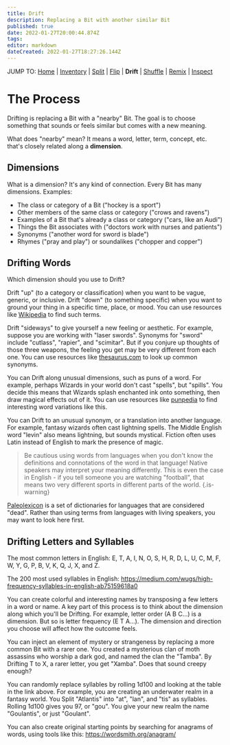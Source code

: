 ```yaml
---
title: Drift
description: Replacing a Bit with another similar Bit
published: true
date: 2022-01-27T20:00:44.874Z
tags: 
editor: markdown
dateCreated: 2022-01-27T18:27:26.144Z
---
```


JUMP TO: [Home](/cct) | [Inventory](/cct/inventory) | [Split](/cct/split) | [Flip](/cct/flip) | **Drift** | [Shuffle](/cct/shuffle) | [Remix](/cct/remix) | [Inspect](/cct/inspect)

# The Process

Drifting is replacing a Bit with a "nearby" Bit. The goal is to choose something that sounds or feels similar but comes with a new meaning.

What does "nearby" mean? It means a word, letter, term, concept, etc. that's closely related along a **dimension**.

## Dimensions

What is a dimension? It's any kind of connection. Every Bit has many dimensions. Examples:

* The class or category of a Bit ("hockey is a sport")
* Other members of the same class or category ("crows and ravens")
* Examples of a Bit that's already a class or category ("cars, like an Audi")
* Things the Bit associates with ("doctors work with nurses and patients")
* Synonyms ("another word for sword is blade")
* Rhymes ("pray and play") or soundalikes ("chopper and copper")

## Drifting Words

Which dimension should you use to Drift?

Drift "up" (to a category or classification) when you want to be vague, generic, or inclusive. Drift "down" (to something specific) when you want to ground your thing in a specific time, place, or mood. You can use resources like [Wikipedia](https://en.wikipedia.org/wiki/Main_Page) to find such terms.

Drift "sideways" to give yourself a new feeling or aesthetic. For example, suppose you are working with "laser swords". Synonyms for "sword" include "cutlass", "rapier", and "scimitar". But if you conjure up thoughts of those three weapons, the feeling you get may be very different from each one. You can use resources like [thesaurus.com](https://www.thesaurus.com/) to look up common synonyms.

You can Drift along unusual dimensions, such as puns of a word. For example, perhaps Wizards in your world don't cast "spells", but "spills". You decide this means that Wizards splash enchanted ink onto something, then draw magical effects out of it. You can use resources like [punpedia](https://punpedia.org/) to find interesting word variations like this.

You can Drift to an unusual synonym, or a translation into another language. For example, fantasy wizards often cast lightning spells. The Middle English word "levin" also means lightning, but sounds mystical. Fiction often uses Latin instead of English to mark the presence of magic.

> Be cautious using words from languages when you don't know the definitions and connotations of the word in that language! Native speakers may interpret your meaning differently. This is even the case in English - if you tell someone you are watching "football", that means two very different sports in different parts of the world.
{.is-warning}

[Paleolexicon](https://www.palaeolexicon.com/) is a set of dictionaries for languages that are considered "dead". Rather than using terms from languages with living speakers, you may want to look here first.

## Drifting Letters and Syllables

The most common letters in English: E, T, A, I, N, O, S, H, R, D, L, U, C, M, F, W, Y, G, P, B, V, K, Q, J, X, and Z.

The 200 most used syllables in English: https://medium.com/wugs/high-frequency-syllables-in-english-ab75159618a0

You can create colorful and interesting names by transposing a few letters in a word or name. A key part of this process is to think about the dimension along which you'll be Drifting. For example, letter order (A B C...) is a dimension. But so is letter frequency (E T A...). The dimension and direction you choose will affect how the outcome feels.

You can inject an element of mystery or strangeness by replacing a more common Bit with a rarer one. You created a mysterious clan of moth assassins who worship a dark god, and named the clan the "Tamba". By Drifting T to X, a rarer letter, you get "Xamba". Does that sound creepy enough?

You can randomly replace syllables by rolling 1d100 and looking at the table in the link above. For example, you are creating an underwater realm in a fantasy world. You Split "Atlantis" into "at", "lan", and "tis" as syllables. Rolling 1d100 gives you 97, or "gou". You give your new realm the name "Goulantis", or just "Goulant".

You can also create original starting points by searching for anagrams of words, using tools like this: https://wordsmith.org/anagram/
